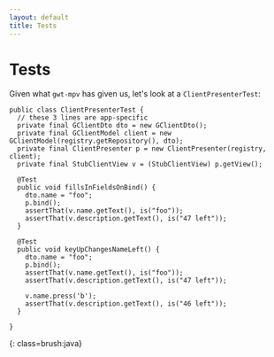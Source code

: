 ```yaml
---
layout: default
title: Tests
---
```


Tests
=====

Given what `gwt-mpv` has given us, let's look at a `ClientPresenterTest`:

    public class ClientPresenterTest {
      // these 3 lines are app-specific
      private final GClientDto dto = new GClientDto();
      private final GClientModel client = new GClientModel(registry.getRepository(), dto);
      private final ClientPresenter p = new ClientPresenter(registry, client);
      private final StubClientView v = (StubClientView) p.getView();

      @Test
      public void fillsInFieldsOnBind() {
        dto.name = "foo";
        p.bind();
        assertThat(v.name.getText(), is("foo"));
        assertThat(v.description.getText(), is("47 left"));
      }

      @Test
      public void keyUpChangesNameLeft() {
        dto.name = "foo";
        p.bind();
        assertThat(v.name.getText(), is("foo"));
        assertThat(v.description.getText(), is("47 left"));

        v.name.press('b');
        assertThat(v.description.getText(), is("46 left"));
      }

    }
{: class=brush:java}


